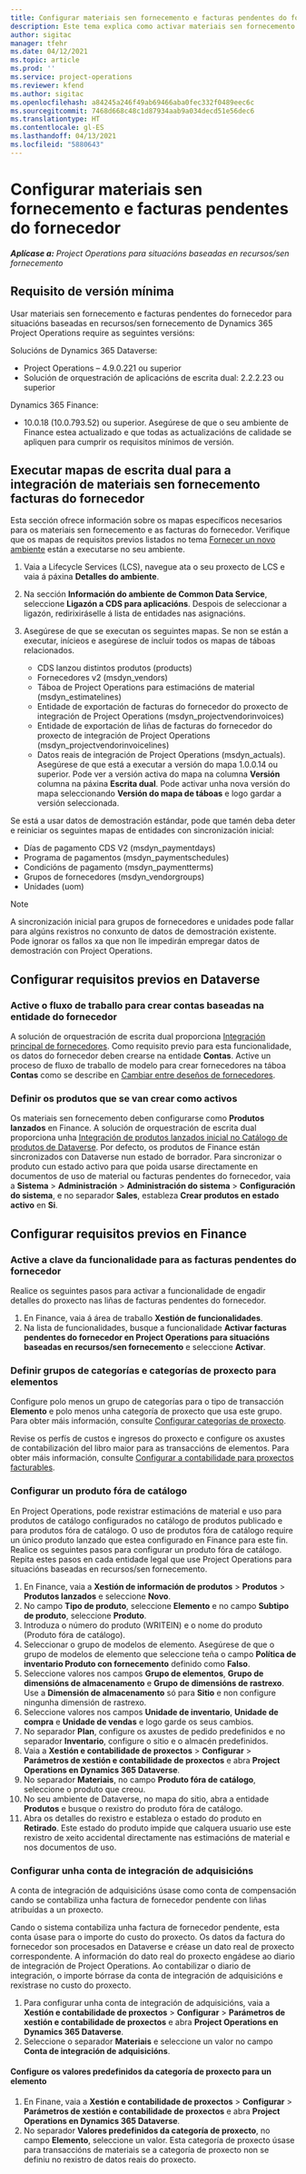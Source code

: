 ```yaml
---
title: Configurar materiais sen fornecemento e facturas pendentes do fornecedor
description: Este tema explica como activar materiais sen fornecemento e facturas pendentes do fornecedor.
author: sigitac
manager: tfehr
ms.date: 04/12/2021
ms.topic: article
ms.prod: ''
ms.service: project-operations
ms.reviewer: kfend
ms.author: sigitac
ms.openlocfilehash: a84245a246f49ab69466aba0fec332f0489eec6c
ms.sourcegitcommit: 7468d668c48c1d87934aab9a034decd51e56dec6
ms.translationtype: HT
ms.contentlocale: gl-ES
ms.lasthandoff: 04/13/2021
ms.locfileid: "5880643"
---
```

# <a name="configure-non-stocked-materials-and-pending-vendor-invoices"></a>Configurar materiais sen fornecemento e facturas pendentes do fornecedor

_**Aplícase a:** Project Operations para situacións baseadas en recursos/sen fornecemento_

## <a name="minimum-version-requirement"></a>Requisito de versión mínima

Usar materiais sen fornecemento e facturas pendentes do fornecedor para situacións baseadas en recursos/sen fornecemento de Dynamics 365 Project Operations require as seguintes versións:

Solucións de Dynamics 365 Dataverse:

- Project Operations – 4.9.0.221 ou superior
- Solución de orquestración de aplicacións de escrita dual: 2.2.2.23 ou superior

Dynamics 365 Finance:
- 10.0.18 (10.0.793.52) ou superior. Asegúrese de que o seu ambiente de Finance estea actualizado e que todas as actualizacións de calidade se apliquen para cumprir os requisitos mínimos de versión.

## <a name="run-dual-write-maps-for-non-stocked-materials-and-vendor-invoice-integration"></a>Executar mapas de escrita dual para a integración de materiais sen fornecemento facturas do fornecedor

Esta sección ofrece información sobre os mapas específicos necesarios para os materiais sen fornecemento e as facturas do fornecedor. Verifique que os mapas de requisitos previos listados no tema [Fornecer un novo ambiente](../environment/resource-provision-new-environment.md#run-project-operations-dual-write-maps) están a executarse no seu ambiente.

1. Vaia a Lifecycle Services (LCS), navegue ata o seu proxecto de LCS e vaia á páxina **Detalles do ambiente**.
2. Na sección **Información do ambiente de Common Data Service**, seleccione **Ligazón a CDS para aplicacións**. Despois de seleccionar a ligazón, redirixiráselle á lista de entidades nas asignacións.
3. Asegúrese de que se executan os seguintes mapas. Se non se están a executar, inícieos e asegúrese de incluír todos os mapas de táboas relacionados.

    - CDS lanzou distintos produtos (products)
    - Fornecedores v2 (msdyn_vendors)
    - Táboa de Project Operations para estimacións de material (msdyn_estimatelines)
    - Entidade de exportación de facturas do fornecedor do proxecto de integración de Project Operations (msdyn_projectvendorinvoices)
    - Entidade de exportación de liñas de facturas do fornecedor do proxecto de integración de Project Operations (msdyn_projectvendorinvoicelines)
    - Datos reais de integración de Project Operations (msdyn_actuals). Asegúrese de que está a executar a versión do mapa 1.0.0.14 ou superior. Pode ver a versión activa do mapa na columna **Versión** columna na páxina **Escrita dual**. Pode activar unha nova versión do mapa seleccionando **Versión do mapa de táboas** e logo gardar a versión seleccionada.

Se está a usar datos de demostración estándar, pode que tamén deba deter e reiniciar os seguintes mapas de entidades con sincronización inicial:
  - Días de pagamento CDS V2 (msdyn_paymentdays)
  - Programa de pagamentos (msdyn_paymentschedules)
  - Condicións de pagamento (msdyn_paymentterms)
  - Grupos de fornecedores (msdyn_vendorgroups)
  - Unidades (uom)

> [!NOTE]
> A sincronización inicial para grupos de fornecedores e unidades pode fallar para algúns rexistros no conxunto de datos de demostración existente. Pode ignorar os fallos xa que non lle impedirán empregar datos de demostración con Project Operations.

## <a name="configure-prerequisites-in-dataverse"></a>Configurar requisitos previos en Dataverse

### <a name="activate-workflow-to-create-accounts-based-on-vendor-entity"></a>Active o fluxo de traballo para crear contas baseadas na entidade do fornecedor

A solución de orquestración de escrita dual proporciona [Integración principal de fornecedores](https://docs.microsoft.com/dynamics365/fin-ops-core/dev-itpro/data-entities/dual-write/vendor-mapping). Como requisito previo para esta funcionalidade, os datos do fornecedor deben crearse na entidade **Contas**. Active un proceso de fluxo de traballo de modelo para crear fornecedores na táboa **Contas** como se describe en [Cambiar entre deseños de fornecedores](https://docs.microsoft.com/dynamics365/fin-ops-core/dev-itpro/data-entities/dual-write/vendor-switch#use-the-extended-vendor-design-for-vendors-of-the-organization-type).

### <a name="set-products-to-be-created-as-active"></a>Definir os produtos que se van crear como activos

Os materiais sen fornecemento deben configurarse como **Produtos lanzados** en Finance. A solución de orquestración de escrita dual proporciona unha [Integración de produtos lanzados inicial no Catálogo de produtos de Dataverse](https://docs.microsoft.com/dynamics365/fin-ops-core/dev-itpro/data-entities/dual-write/product-mapping). Por defecto, os produtos de Finance están sincronizados con Dataverse nun estado de borrador. Para sincronizar o produto cun estado activo para que poida usarse directamente en documentos de uso de material ou facturas pendentes do fornecedor, vaia a **Sistema** > **Administración** > **Administración do sistema** > **Configuración do sistema**, e no separador **Sales**, estableza **Crear produtos en estado activo** en **Si**.

## <a name="configure-prerequisites-in-finance"></a>Configurar requisitos previos en Finance

### <a name="enable-the-feature-key-for-pending-vendor-invoices"></a>Active a clave da funcionalidade para as facturas pendentes do fornecedor

Realice os seguintes pasos para activar a funcionalidade de engadir detalles do proxecto nas liñas de facturas pendentes do fornecedor.

1. En Finance, vaia á área de traballo **Xestión de funcionalidades**.
2. Na lista de funcionalidades, busque a funcionalidade **Activar facturas pendentes do fornecedor en Project Operations para situacións baseadas en recursos/sen fornecemento** e seleccione **Activar**.

### <a name="define-category-groups-and-project-categories-for-items"></a>Definir grupos de categorías e categorías de proxecto para elementos

Configure polo menos un grupo de categorías para o tipo de transacción **Elemento** e polo menos unha categoría de proxecto que usa este grupo. Para obter máis información, consulte [Configurar categorías de proxecto](../project-accounting/configure-project-categories.md#category-groups).

Revise os perfís de custos e ingresos do proxecto e configure os axustes de contabilización del libro maior para as transaccións de elementos. Para obter máis información, consulte [Configurar a contabilidade para proxectos facturables](../project-accounting/configure-accounting-billable-projects.md).

### <a name="set-up-a-write-in-product"></a>Configurar un produto fóra de catálogo

En Project Operations, pode rexistrar estimacións de material e uso para produtos de catálogo configurados no catálogo de produtos publicado e para produtos fóra de catálogo. O uso de produtos fóra de catálogo require un único produto lanzado que estea configurado en Finance para este fin. Realice os seguintes pasos para configurar un produto fóra de catálogo. Repita estes pasos en cada entidade legal que use Project Operations para situacións baseadas en recursos/sen fornecemento.

1. En Finance, vaia a **Xestión de información de produtos** > **Produtos** > **Produtos lanzados** e seleccione **Novo**.
2. No campo **Tipo de produto**, seleccione **Elemento** e no campo **Subtipo de produto**, seleccione **Produto**.
3. Introduza o número do produto (WRITEIN) e o nome do produto (Produto fóra de catálogo).
4. Seleccionar o grupo de modelos de elemento. Asegúrese de que o grupo de modelos de elemento que seleccione teña o campo **Política de inventario Produto con fornecemento** definido como **Falso**.
5. Seleccione valores nos campos **Grupo de elementos**, **Grupo de dimensións de almacenamento** e **Grupo de dimensións de rastrexo**. Use a **Dimensión de almacenamento** só para **Sitio** e non configure ningunha dimensión de rastrexo.
6. Seleccione valores nos campos **Unidade de inventario**, **Unidade de compra** e **Unidade de vendas** e logo garde os seus cambios.
7. No separador **Plan**, configure os axustes de pedido predefinidos e no separador **Inventario**, configure o sitio e o almacén predefinidos.
8. Vaia a **Xestión e contabilidade de proxectos** > **Configurar** > **Parámetros de xestión e contabilidade de proxectos** e abra **Project Operations en Dynamics 365 Dataverse**. 
9. No separador **Materiais**, no campo **Produto fóra de catálogo**, seleccione o produto que creou.
10. No seu ambiente de Dataverse, no mapa do sitio, abra a entidade **Produtos** e busque o rexistro do produto fóra de catálogo. 
11. Abra os detalles do rexistro e estableza o estado do produto en **Retirado**. Este estado do produto impide que calquera usuario use este rexistro de xeito accidental directamente nas estimacións de material e nos documentos de uso.

### <a name="set-up-a-procurement-integration-account"></a>Configurar unha conta de integración de adquisicións

A conta de integración de adquisicións úsase como conta de compensación cando se contabiliza unha factura de fornecedor pendente con liñas atribuídas a un proxecto.

Cando o sistema contabiliza unha factura de fornecedor pendente, esta conta úsase para o importe do custo do proxecto. Os datos da factura do fornecedor son procesados en Dataverse e créase un dato real de proxecto correspondente. A información do dato real do proxecto engádese ao diario de integración de Project Operations. Ao contabilizar o diario de integración, o importe bórrase da conta de integración de adquisicións e rexístrase no custo do proxecto.

1. Para configurar unha conta de integración de adquisicións, vaia a **Xestión e contabilidade de proxectos** > **Configurar** > **Parámetros de xestión e contabilidade de proxectos** e abra **Project Operations en Dynamics 365 Dataverse**. 
2. Seleccione o separador **Materiais** e seleccione un valor no campo **Conta de integración de adquisicións**.

#### <a name="set-up-project-category-defaults-for-an-item"></a>Configure os valores predefinidos da categoría de proxecto para un elemento

1. En Finane, vaia a **Xestión e contabilidade de proxectos** > **Configurar** > **Parámetros de xestión e contabilidade de proxectos** e abra **Project Operations en Dynamics 365 Dataverse**. 
2. No separador **Valores predefinidos da categoría de proxecto**, no campo **Elemento**, seleccione un valor. Esta categoría de proxecto úsase para transaccións de materiais se a categoría de proxecto non se definiu no rexistro de datos reais do proxecto.
